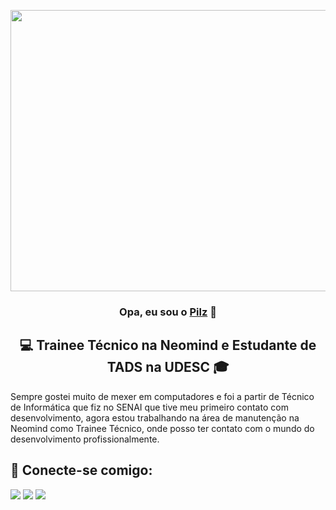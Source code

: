 <p align="center">
  <img width="1000" height="450" src="https://user-images.githubusercontent.com/67395760/150650793-30e9d8ef-365b-4236-ab0d-fe670d65eb51.png">
</p>
 

<div align="center">
  <h3>Opa, eu sou o <a href="https://www.linkedin.com/in/felipevpilz/">Pilz</a> 👋</h3>
  <h2>💻 Trainee Técnico na Neomind e Estudante de TADS na UDESC 🎓</h2>
</div>

Sempre gostei muito de mexer em computadores e foi a partir de Técnico de Informática que fiz no SENAI que tive meu primeiro contato com desenvolvimento, agora estou trabalhando na área de manutenção na Neomind como Trainee Técnico, onde posso ter contato com o mundo do desenvolvimento profissionalmente.

<h2>🤝 Conecte-se comigo:</h2>
<a href = "https://www.linkedin.com/in/felipe-vilvert-pilz-b623a6197" target="_blank"><img src="https://img.shields.io/badge/LinkedIn-0077B5?style=for-the-badge&logo=linkedin&logoColor=white" target="_blank"></a>
<a href = "mailto:felipevilvertpilz@gmail.com"><img src="https://img.shields.io/badge/-Gmail-BB001B?style=for-the-badge&logo=gmail&logoColor=white" target="_blank"></a>
<a href="https://steamcommunity.com/id/felipepilz/"><img src="https://img.shields.io/badge/-Steam-%23333?style=for-the-badge&logo=steam&logoColor=white" target="_blank"></a>

